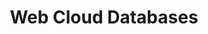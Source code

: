 ---
deprecated: true
title: Web Cloud Databases
slug: clouddb
excerpt: Aan de slag met uw database binnen enkele klikken. OVH verzorgt de rest.
order: 04
---